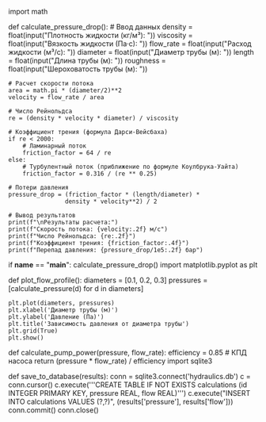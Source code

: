 import math

def calculate_pressure_drop():
    # Ввод данных
    density = float(input("Плотность жидкости (кг/м³): "))
    viscosity = float(input("Вязкость жидкости (Па·с): "))
    flow_rate = float(input("Расход жидкости (м³/с): "))
    diameter = float(input("Диаметр трубы (м): "))
    length = float(input("Длина трубы (м): "))
    roughness = float(input("Шероховатость трубы (м): "))

    # Расчет скорости потока
    area = math.pi * (diameter/2)**2
    velocity = flow_rate / area

    # Число Рейнольдса
    re = (density * velocity * diameter) / viscosity

    # Коэффициент трения (формула Дарси-Вейсбаха)
    if re < 2000:
        # Ламинарный поток
        friction_factor = 64 / re
    else:
        # Турбулентный поток (приближение по формуле Коулбрука-Уайта)
        friction_factor = 0.316 / (re ** 0.25)

    # Потери давления
    pressure_drop = (friction_factor * (length/diameter) * 
                    density * velocity**2) / 2

    # Вывод результатов
    print(f"\nРезультаты расчета:")
    print(f"Скорость потока: {velocity:.2f} м/с")
    print(f"Число Рейнольдса: {re:.2f}")
    print(f"Коэффициент трения: {friction_factor:.4f}")
    print(f"Перепад давления: {pressure_drop/1e5:.2f} бар")

if __name__ == "__main__":
    calculate_pressure_drop()
    import matplotlib.pyplot as plt

def plot_flow_profile():
    diameters = [0.1, 0.2, 0.3]
    pressures = [calculate_pressure(d) for d in diameters]
    
    plt.plot(diameters, pressures)
    plt.xlabel('Диаметр трубы (м)')
    plt.ylabel('Давление (Па)')
    plt.title('Зависимость давления от диаметра трубы')
    plt.grid(True)
    plt.show()
def calculate_pump_power(pressure, flow_rate):
    efficiency = 0.85  # КПД насоса
    return (pressure * flow_rate) / efficiency
import sqlite3

def save_to_database(results):
    conn = sqlite3.connect('hydraulics.db')
    c = conn.cursor()
    c.execute('''CREATE TABLE IF NOT EXISTS calculations
                (id INTEGER PRIMARY KEY, pressure REAL, flow REAL)''')
    c.execute("INSERT INTO calculations VALUES (?,?)", 
             (results['pressure'], results['flow']))
    conn.commit()
    conn.close()
